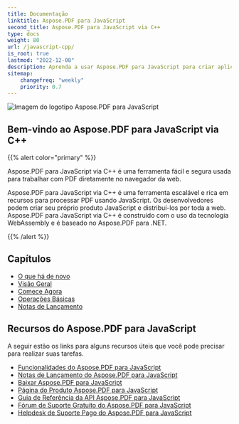 ```yaml
---
title: Documentação
linktitle: Aspose.PDF para JavaScript
second_title: Aspose.PDF para JavaScript via C++
type: docs
weight: 80
url: /javascript-cpp/
is_root: true
lastmod: "2022-12-08"
description: Aprenda a usar Aspose.PDF para JavaScript para criar aplicações para processamento de documentos PDF no navegador.
sitemap:
    changefreq: "weekly"
    priority: 0.7
---
```

![Imagem do logotipo Aspose.PDF para JavaScript](aspose_pdf-for-javascript-cpp.png)

<h2>Bem-vindo ao Aspose.PDF para JavaScript via C++</h2>

{{% alert color="primary" %}}

Aspose.PDF para JavaScript via C++ é uma ferramenta fácil e segura usada para trabalhar com PDF diretamente no navegador da web.

Aspose.PDF para JavaScript via C++ é uma ferramenta escalável e rica em recursos para processar PDF usando JavaScript. Os desenvolvedores podem criar seu próprio produto JavaScript e distribuí-los por toda a web. Aspose.PDF para JavaScript via C++ é construído com o uso da tecnologia WebAssembly e é baseado no Aspose.PDF para .NET.

{{% /alert %}}

<h2>Capítulos</h2>

- [O que há de novo](/pdf/javascript-cpp/whatsnew/)
- [Visão Geral](/pdf/javascript-cpp/overview/)
- [Comece Agora](/pdf/javascript-cpp/get-started/)
- [Operações Básicas](/pdf/javascript-cpp/basic-operations/)
- [Notas de Lançamento](https://releases.aspose.com/pdf/javascriptcpp/release-notes/)

<h2>Recursos do Aspose.PDF para JavaScript</h2>

A seguir estão os links para alguns recursos úteis que você pode precisar para realizar suas tarefas.

- [Funcionalidades do Aspose.PDF para JavaScript](/pdf/javascript-cpp/key-features/)
- [Notas de Lançamento do Aspose.PDF para JavaScript](https://releases.aspose.com/pdf/javascriptcpp/release-notes/)
- [Baixar Aspose.PDF para JavaScript](https://releases.aspose.com/pdf/javascriptcpp/)
- [Página do Produto Aspose.PDF para JavaScript](https://products.aspose.com/pdf/javascript-cpp/)
- [Guia de Referência da API Aspose.PDF para JavaScript](https://reference.aspose.com/pdf/javascript-cpp/)
- [Fórum de Suporte Gratuito do Aspose.PDF para JavaScript](https://forum.aspose.com/c/pdf/10)
- [Helpdesk de Suporte Pago do Aspose.PDF para JavaScript](https://helpdesk.aspose.com/)